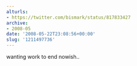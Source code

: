 ```yaml
---
alturls:
- https://twitter.com/bismark/status/817833427
archive:
- 2008-05
date: '2008-05-22T23:08:56+00:00'
slug: '1211497736'
---
```


wanting work to end nowish..

